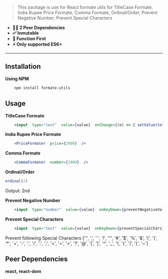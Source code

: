 > This package is use for React formate utils for TitleCase Formate, India Rupee Price Formate, Comma Formate, Ordinal/Order, Prevent Negative Number, Prevent Special Characters

- **💪🏻 2 Peer Dependencies**
- **✅ Inmutable**
- **🎯 Function First**
- **⚡️ Only supported ES6+**

---

## Installation
**Using NPM**
```bash
    npm install formate-utils
```
## Usage

**TitleCase Formate**
```jsx
    <input  type="text"  value={value}  onChange={(e) => { setValue(toTitleCase(e)); }}  />
```
**India Rupee Price Formate**
```jsx
    <PriceFormater  price={2000}  />
```
**Comma Formate**
```jsx
    <CommaFormater  number={2000}  />
```
**Ordinal/Order**
```js
ordinal(2)
```
Output: 2nd

**Prevent Negative Number**
```jsx
    <input  type="number"  value={value}  onKeyDown={preventNegativeValues}  />
```
**Prevent Special Characters**
```jsx
    <input  type="text"  value={value}  onKeyDown={preventSpecialChars}  />
```
Prevent following Special Characters
['\'', ',', '`', '!', '"', '#', '$', '%', '&', '(', ')', '*', '+', '-', '.', '/', ':', ';', '<', '=', '>', '?', '@', '[', ']', '^', '_', '\\', '{', '|', '}', '~']

## Peer Dependencies
**react, react-dom**
